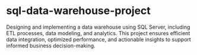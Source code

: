 # sql-data-warehouse-project
Designing and implementing a data warehouse using SQL Server, including ETL processes, data modeling, and analytics. This project ensures efficient data integration, optimized performance, and actionable insights to support informed business decision-making.
